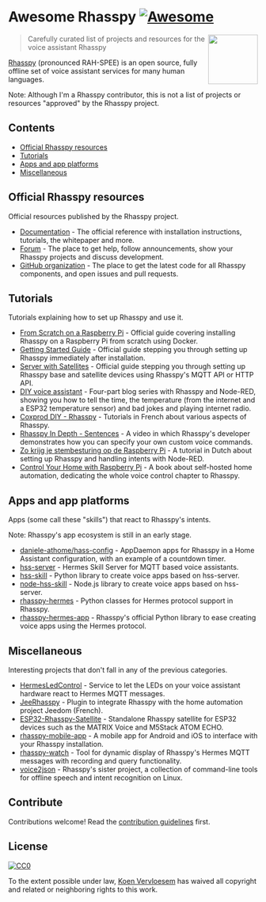 # Awesome Rhasspy [![Awesome](https://awesome.re/badge.svg)](https://awesome.re)

[<img src="https://raw.githubusercontent.com/rhasspy/rhasspy/master/docs/img/rhasspy.svg" align="right" width="100">](https://rhasspy.readthedocs.io)

> Carefully curated list of projects and resources for the voice assistant Rhasspy

[Rhasspy](https://rhasspy.readthedocs.io) (pronounced RAH-SPEE) is an open source, fully offline set of voice assistant services for many human languages.

Note: Although I'm a Rhasspy contributor, this is not a list of projects or resources "approved" by the Rhasspy project.

## Contents

- [Official Rhasspy resources](#official-rhasspy-resources)
- [Tutorials](#tutorials)
- [Apps and app platforms](#apps-and-app-platforms)
- [Miscellaneous](#miscellaneous)

## Official Rhasspy resources

Official resources published by the Rhasspy project.

- [Documentation](https://rhasspy.readthedocs.io) - The official reference with installation instructions, tutorials, the whitepaper and more.
- [Forum](https://community.rhasspy.org) - The place to get help, follow announcements, show your Rhasspy projects and discuss development.
- [GitHub organization](https://github.com/rhasspy/) - The place to get the latest code for all Rhasspy components, and open issues and pull requests.

## Tutorials

Tutorials explaining how to set up Rhasspy and use it.

- [From Scratch on a Raspberry Pi](https://rhasspy.readthedocs.io/en/latest/tutorials/#from-scratch-on-a-raspberry-pi) - Official guide covering installing Rhasspy on a Raspberry Pi from scratch using Docker.
- [Getting Started Guide](https://rhasspy.readthedocs.io/en/latest/tutorials/#getting-started-guide) - Official guide stepping you through setting up Rhasspy immediately after installation.
- [Server with Satellites](https://rhasspy.readthedocs.io/en/latest/tutorials/#server-with-satellites) - Official guide stepping you through setting up Rhasspy base and satellite devices using Rhasspy's MQTT API or HTTP API.
- [DIY voice assistant](https://cstan.io/?p=11925&lang=en) - Four-part blog series with Rhasspy and Node-RED, showing you how to tell the time, the temperature (from the internet and a ESP32 temperature sensor) and bad jokes and playing internet radio.
- [Coxprod DIY - Rhasspy](https://www.coxprod.org/domotique/category/domotique/rhasspy/) - Tutorials in French about various aspects of Rhasspy.
- [Rhasspy In Depth - Sentences](https://www.youtube.com/watch?v=sWVl0ZoXZEo) - A video in which Rhasspy's developer demonstrates how you can specify your own custom voice commands.
- [Zo krijg je stembesturing op de Raspberry Pi](https://computertotaal.nl/artikelen/internet-thuis/zo-krijg-je-stembesturing-op-de-raspberry-pi/) - A tutorial in Dutch about setting up Rhasspy and handling intents with Node-RED.
- [Control Your Home with Raspberry Pi](https://koen.vervloesem.eu/books/control-your-home-with-raspberry-pi/) - A book about self-hosted home automation, dedicating the whole voice control chapter to Rhasspy.

## Apps and app platforms

Apps (some call these "skills") that react to Rhasspy's intents.

Note: Rhasspy's app ecosystem is still in an early stage.

- [daniele-athome/hass-config](https://github.com/daniele-athome/hass-config) - AppDaemon apps for Rhasspy in a Home Assistant configuration, with an example of a countdown timer.
- [hss-server](https://github.com/patrickjane/hss-server) - Hermes Skill Server for MQTT based voice assistants.
- [hss-skill](https://github.com/patrickjane/hss-skill) - Python library to create voice apps based on hss-server.
- [node-hss-skill](https://github.com/patrickjane/node-hss-skill) - Node.js library to create voice apps based on hss-server.
- [rhasspy-hermes](https://github.com/rhasspy/rhasspy-hermes) - Python classes for Hermes protocol support in Rhasspy.
- [rhasspy-hermes-app](https://rhasspy-hermes-app.readthedocs.io) - Rhasspy's official Python library to ease creating voice apps using the Hermes protocol.

## Miscellaneous

Interesting projects that don't fall in any of the previous categories.

- [HermesLedControl](https://github.com/project-alice-assistant/HermesLedControl) - Service to let the LEDs on your voice assistant hardware react to Hermes MQTT messages.
- [JeeRhasspy](https://kiboost.github.io/jeedom_docs/plugins/jeerhasspy/fr_FR/) - Plugin to integrate Rhasspy with the home automation project Jeedom (French).
- [ESP32-Rhasspy-Satellite](https://github.com/Romkabouter/ESP32-Rhasspy-Satellite) - Standalone Rhasspy satellite for ESP32 devices such as the MATRIX Voice and M5Stack ATOM ECHO.
- [rhasspy-mobile-app](https://github.com/razzo04/rhasspy-mobile-app) - A mobile app for Android and iOS to interface with your Rhasspy installation.
- [rhasspy-watch](https://github.com/cedcox/rhasspy-watch) - Tool for dynamic display of Rhasspy's Hermes MQTT messages with recording and query functionality.
- [voice2json](https://voice2json.org/) - Rhasspy's sister project, a collection of command-line tools for offline speech and intent recognition on Linux.

## Contribute

Contributions welcome! Read the [contribution guidelines](contributing.md) first.

## License

[![CC0](https://mirrors.creativecommons.org/presskit/buttons/88x31/svg/cc-zero.svg)](https://creativecommons.org/publicdomain/zero/1.0)

To the extent possible under law, [Koen Vervloesem](mailto:koen@vervloesem.eu) has waived all copyright and
related or neighboring rights to this work.
